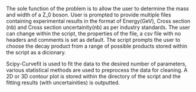 The sole function of the problem is to allow the user to determine the mass and width of a Z_0 boson.
User is prompted to provide multiple files containing experimental results in the format of Energy(GeV), Cross section (nb) and Cross section uncertainity(nb) as per industry standards. 
The user can change within the script, the properties of the file, a csv file with no headers and comments is set as default.
The script prompts the user to choose the decay product from a range of possible products stored within the script as a dicionary.

Scipy-Curvefit is used to fit the data to the desired number of parameters, various statistical methods are used to preprocess the data for cleaning.
A 2D or 3D contour plot is stored within the directory of the script and the fitting results (with uncertainities) is outputted.

